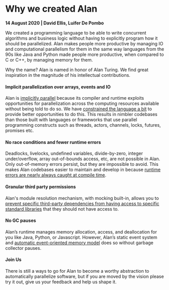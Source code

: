 # Why we created Alan

**14 August 2020 | David Ellis, Luifer De Pombo**

We created a programming language to be able to write concurrent algorithms and business logic without having to explicitly program how it should be parallelized. Alan makes people more productive by managing IO and computational parallelism for them in the same way languages from the 90s like Java and Python made people more productive, when compared to C or C++, by managing memory for them.

Why the name? Alan is named in honor of Alan Turing. We find great inspiration in the magnitude of his intellectual contributions.

#### Implicit parallelization over arrays, events and IO

Alan is [implicitly parallel](./alan_overview.html#implicitly-parallel) because its compiler and runtime exploits opportunities for parallelization across the computing resources available without being told to do so. We have [constrained the language a bit](./alan_overview.html#parallel-computation-and-the-problem-of-turing-completeness) to provide better opportunities to do this. This results in nimbler codebases than those built with languages or frameworks that use parallel programming constructs such as threads, actors, channels, locks, futures, promises etc.

#### No race conditions and fewer runtime errors

Deadlocks, livelocks, undefined variables, divide-by-zero, integer under/overflow, array out-of-bounds access, etc, are not possible in Alan. Only out-of-memory errors persist, but they are impossible to avoid. This makes Alan codebases easier to maintain and develop in because [runtime errors are nearly always caught at compile time](./alan_overview.html#statically-compiled-benefits-and-compile-time-safety).

#### Granular third party permissions

Alan's module resolution mechanism, with mocking built-in, allows you to [prevent specific third-party dependencies from having access to  specific standard libraries](./alan_overview.html#third-party-module-permission-system) that they should not have access to.

#### No GC pauses

Alan’s runtime manages memory allocation, access, and deallocation for you like Java, Python, or Javascript. However, Alan’s static event system and [automatic event-oriented memory model](./alan_overview.html#memory-management) does so without garbage collector pauses.

#### Join Us

There is still a ways to go for Alan to become a worthy abstraction to automatically parallelize software, but if you are moved by the vision please try it out, give us your feedback and help us shape it.
